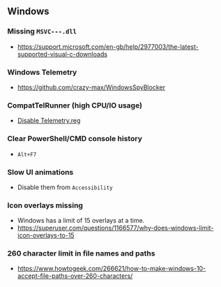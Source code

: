 ## Windows
### Missing `MSVC---.dll`
- https://support.microsoft.com/en-gb/help/2977003/the-latest-supported-visual-c-downloads

### Windows Telemetry
- https://github.com/crazy-max/WindowsSpyBlocker

### CompatTelRunner (high CPU/IO usage)
- [Disable Telemetry.reg](Regs/Disable&#32;Telemetry.reg)

### Clear PowerShell/CMD console history
- `Alt+F7`

### Slow UI animations
- Disable them from `Accessibility`

### Icon overlays missing
- Windows has a limit of 15 overlays at a time.
- https://superuser.com/questions/1166577/why-does-windows-limit-icon-overlays-to-15

### 260 character limit in file names and paths
- https://www.howtogeek.com/266621/how-to-make-windows-10-accept-file-paths-over-260-characters/